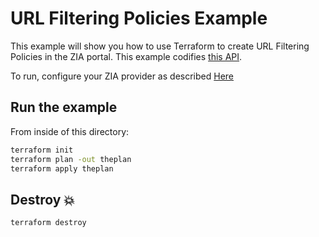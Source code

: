 # URL Filtering Policies Example

This example will show you how to use Terraform to create URL Filtering Policies in the ZIA portal.
This example codifies [this API](https://help.zscaler.com/zia/api#/URL%20Filtering%20Policies/addRule).

To run, configure your ZIA provider as described [Here](https://github.com/zscaler/terraform-provider-zia/blob/master/docs/index.html.markdown)

## Run the example

From inside of this directory:

```bash
terraform init
terraform plan -out theplan
terraform apply theplan
```

## Destroy 💥

```bash
terraform destroy
```
